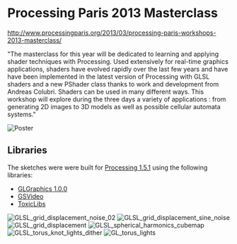 Processing Paris 2013 Masterclass
====================================

http://www.processingparis.org/2013/03/processing-paris-workshops-2013-masterclass/

"The masterclass for this year will be dedicated to learning and applying shader techniques with Processing. Used extensively for real-time graphics applications, shaders have evolved rapidly over the last few years and have have been implemented in the latest version of Processing with GLSL shaders and a new PShader class thanks to work and development from Andreas Colubri. 
Shaders can be used in many different ways. This workshop will explore during the three days a variety of applications : from generating 2D images to 3D models as well as possible cellular automata systems."

![Poster](http://v3ga.github.io/Images/Workshop_Processing_Paris_2013/AffichePParis2013_WWeb-689x1024.jpg)

## Libraries
The sketches were were built for [Processing 1.5.1](http://processing.org/download) using the following libraries: 

* [GLGraphics 1.0.0](http://glgraphics.sourceforge.net)
* [GSVideo](http://gsvideo.sourceforge.net)
* [ToxicLibs](http://toxiclibs.org)

![GLSL_grid_displacement_noise_02](http://v3ga.github.io/Images/Workshop_Processing_Paris_2013/GLSL_grid_displacement_noise_02.png)
![GLSL_grid_displacement_sine_noise](http://v3ga.github.io/Images/Workshop_Processing_Paris_2013/GLSL_sphere_displacement_sine_noise.png)
![GLSL_grid_displacement](http://v3ga.github.io/Images/Workshop_Processing_Paris_2013/GLSL_grid_displacement.png)
![GLSL_spherical_harmonics_cubemap](http://v3ga.github.io/Images/Workshop_Processing_Paris_2013/GLSL_spherical_harmonics_cubemap.png)
![GLSL_torus_knot_lights_dither](http://v3ga.github.io/Images/Workshop_Processing_Paris_2013/GLSL_torus_knot_lights_dither.png)
![GL_torus_lights](http://v3ga.github.io/Images/Workshop_Processing_Paris_2013/GL_torus_lights.png)






